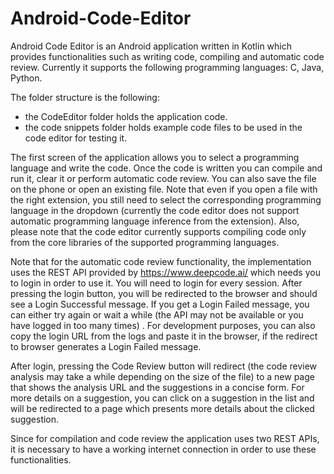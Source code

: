 # Android-Code-Editor

Android Code Editor is an Android application written in Kotlin which provides functionalities such as writing code, compiling and automatic code review. Currently it supports the following programming languages: C, Java, Python.

The folder structure is the following:
* the CodeEditor folder holds the application code.
* the code snippets folder holds example code files to be used in the code editor for testing it.

The first screen of the application allows you to select a programming language and write the code. Once the code is written you can compile and run it, clear it or perform automatic code review. You can also save the file on the phone or open an existing file. Note that even if you open a file with the right extension, you still need to select the corresponding programming language in the dropdown (currently the code editor does not support automatic programming language inference from the extension). Also, please note that the code editor currently supports compiling code only from the core libraries of the supported programming languages.

Note that for the automatic code review functionality, the implementation uses the REST API provided by https://www.deepcode.ai/ which needs you to login in order to use it. You will need to login for every session. After pressing the login button, you will be redirected to the browser and should see a Login Successful message. If you get a Login Failed message, you can either try again or wait a while (the API may not be available or you have logged in too many times) . For development purposes, you can also copy the login URL from the logs and paste it in the browser, if the redirect to browser generates a Login Failed message.

After login, pressing the Code Review button will redirect (the code review analysis may take a while depending on the size of the file) to a new page that shows the analysis URL and the suggestions in a concise form. For more details on a suggestion, you can click on a suggestion in the list and will be redirected to a page which presents more details about the clicked suggestion.

Since for compilation and code review the application uses two REST APIs, it is necessary to have a working internet connection in order to use these functionalities.
